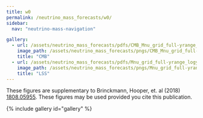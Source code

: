 ```yaml
---
title: w0
permalink: /neutrino_mass_forecasts/w0/
sidebar:
  nav: "neutrino-mass-navigation"

gallery:
  - url: /assets/neutrino_mass_forecasts/pdfs/CMB_Mnu_grid_full-yrange_logy_w0.pdf
    image_path: /assets/neutrino_mass_forecasts/pngs/CMB_Mnu_grid_full-yrange_logy_w0.png
    title: "CMB"
  - url: /assets/neutrino_mass_forecasts/pdfs/Mnu_grid_full-yrange_logy_w0.pdf
    image_path: /assets/neutrino_mass_forecasts/pngs/Mnu_grid_full-yrange_logy_w0.png
    title: "LSS"
---
```

These figures are supplementary to Brinckmann, Hooper, et. al (2018) [1808.05955](https://arxiv.org/abs/1808.05955). These figures may be used provided you cite this publication. 

{% include gallery id="gallery" %}

